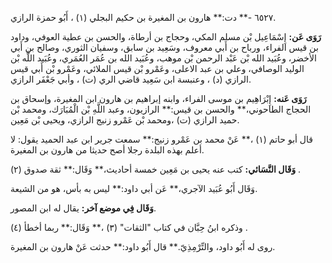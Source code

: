 ٦٥٢٧ -** دت:** هارون بن المغيرة بن حكيم البجلي (١) ، أَبُو حمزة الرازي.

**رَوَى عَن:** إِسْمَاعِيل بْن مسلم المكي، وحجاج بن أرطاة، والحسن بن عطية العوفي، وداود بن قيس الفراء، ورباح بن أَبي معروف، وسَعِيد بن سابق، وسفيان الثوري، وصالح بن أَبي الأخضر، وعُبَيد الله بْن عَبْد الرحمن بْن موهب، وعُبَيد الله بن عُمَر العُمَري، وعُبَيد اللَّه بْن الوليد الوصافي، وعلي بن عبد الاعلى، وعَمْرو بْن قيس الملائي، وعَمْرو بْن أَبي قيس الرازي (د) ، وعنبسة ابن سَعِيد قاضي الري (ت) ، وأبي جَعْفَر الرازي.

**رَوَى عَنه:** إِبْرَاهِيم بن موسى الفراء، وابنه إبراهيم بن هارون ابن المغيرة، وإسحاق بن الحجاج الطاحوني،** والحسن بن قيس:** الرازيون، وعبد اللَّهِ بْن الْمُبَارَك، ومحمد بْن حميد الرازي (ت) ،ومحمد بْن عَمْرو زنيج الرازي، ويحيى بْن مَعِين.

قال أبو حاتم (١) ،** عَنْ محمد بن عَمْرو زنيج:** سمعت جرير ابن عبد الحميد يقول: لا أعلم بهذه البلدة رجلا أصح حديثا من هارون بن المغيرة.

**وَقَال النَّسَائي:** كتب عنه يحيى بن مَعِين خمسة أحاديث،** وَقَال:** ثقة صدوق (٢) .

وَقَال أَبُو عُبَيد الآجري،** عَن أبي داود:** ليس به بأس، هو من الشيعة.

**وَقَال فِي موضع آخر:** يقال له ابن المصور.

وذكره ابنُ حِبَّان في كتاب "الثقات" (٣) ،** وَقَال:** ربما أخطأ (٤) .

روى له أَبُو داود، والتِّرْمِذِيّ.** قال أَبُو داود:** حدثت عَنْ هارون بن المغيرة.
